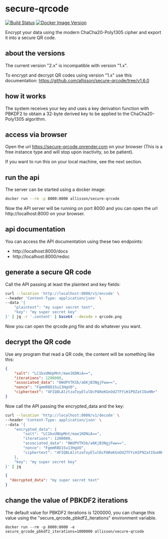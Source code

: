# secure-qrcode
[![Build Status](https://github.com/allisson/secure-qrcode/actions/workflows/lint-and-tests.yml/badge.svg)](https://github.com/allisson/secure-qrcode/actions)
[![Docker Image Version](https://img.shields.io/docker/v/allisson/secure-qrcode)](https://hub.docker.com/r/allisson/secure-qrcode)

Encrypt your data using the modern ChaCha20-Poly1305 cipher and export it into a secure QR code.

## about the versions

The current version "2.x" is incompatible with version "1.x".

To encrypt and decrypt QR codes using version "1.x" use this documentation: https://github.com/allisson/secure-qrcode/tree/v1.6.0

## how it works

The system receives your key and uses a key derivation function with PBKDF2 to obtain a 32-byte derived key to be applied to the ChaCha20-Poly1305 algorithm.

## access via browser

Open the url https://secure-qrcode.onrender.com on your browser (This is a free instance type and will stop upon inactivity, so be patient).

If you want to run this on your local machine, see the next section.

## run the api

The server can be started using a docker image:

```bash
docker run --rm -p 8000:8000 allisson/secure-qrcode
```

Now the API server will be running on port 8000 and you can open the url http://localhost:8000 on your browser.

## api documentation

You can access the API documentation using these two endpoints:
- http://localhost:8000/docs
- http://localhost:8000/redoc

## generate a secure QR code

Call the API passing at least the plaintext and key fields:

```bash
curl --location 'http://localhost:8000/v1/encode' \
--header 'Content-Type: application/json' \
--data '{
    "plaintext": "my super secret text",
    "key": "my super secret key"
}' | jq -r '.content' | base64 --decode > qrcode.png
```

Now you can open the qrcode.png file and do whatever you want.

## decrypt the QR code

Use any program that read a QR code, the content will be something like this:

```json
{
    "salt": "LC1bxUNUpMnt/mae1KDNiA==",
    "iterations": 1200000,
    "associated_data": "0WdPVTKSb/a6KjB3NgjFww==",
    "nonce": "FgmmR8D1Su13HgUO",
    "ciphertext": "4FIQ8LAlztzaToyElulDcPAReKGnOd2TFYiH1P9ZatIOuHN+"
}
```

Now call the API passing the encrypted_data and the key:

```bash
curl --location 'http://localhost:8000/v1/decode' \
--header 'Content-Type: application/json' \
--data '{
    "encrypted_data": {
        "salt": "LC1bxUNUpMnt/mae1KDNiA==",
        "iterations": 1200000,
        "associated_data": "0WdPVTKSb/a6KjB3NgjFww==",
        "nonce": "FgmmR8D1Su13HgUO",
        "ciphertext": "4FIQ8LAlztzaToyElulDcPAReKGnOd2TFYiH1P9ZatIOuHN+"
    },
    "key": "my super secret key"
}' | jq
```

```json
{
  "decrypted_data": "my super secret text"
}
```

## change the value of PBKDF2 iterations

The default value for PBKDF2 iterations is 1200000, you can change this value using the "secure_qrcode_pbkdf2_iterations" environment variable.

```
docker run --rm -p 8000:8000 -e secure_qrcode_pbkdf2_iterations=1000000 allisson/secure-qrcode
```
